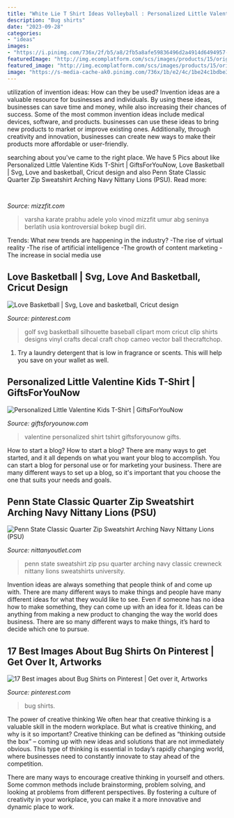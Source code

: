 ```yaml
---
title: "White Lie T Shirt Ideas Volleyball : Personalized Little Valentine Kids T-shirt"
description: "Bug shirts"
date: "2023-09-28"
categories:
- "ideas"
images:
- "https://i.pinimg.com/736x/2f/b5/a8/2fb5a8afe59836496d2a4914d6494957--basketball-shirts-basketball-mom.jpg"
featuredImage: "http://img.ecomplatform.com/scs/images/products/15/original/penn_state_classic_quarter_zip_sweatshirt_arching_navy_nittany_lions_psu_p7253.jpg"
featured_image: "http://img.ecomplatform.com/scs/images/products/15/original/penn_state_classic_quarter_zip_sweatshirt_arching_navy_nittany_lions_psu_p7253.jpg"
image: "https://s-media-cache-ak0.pinimg.com/736x/1b/e2/4c/1be24c1bdbe3b6be62c8a86597c9a15f.jpg"
---
```



utilization of invention ideas: How can they be used?
Invention ideas are a valuable resource for businesses and individuals. By using these ideas, businesses can save time and money, while also increasing their chances of success. Some of the most common invention ideas include medical devices, software, and products. businesses can use these ideas to bring new products to market or improve existing ones. Additionally, through creativity and innovation, businesses can create new ways to make their products more affordable or user-friendly.

	

		
searching about  you've came to the right place. We have 5 Pics about  like Personalized Little Valentine Kids T-Shirt | GiftsForYouNow, Love Basketball | Svg, Love and basketball, Cricut design and also Penn State Classic Quarter Zip Sweatshirt Arching Navy Nittany Lions (PSU). Read more:
		
    
## 

<img loading=lazy src="http://mizzfit.com/Public/Files/post/varsha_1493939c_f29c88d0fb.jpg" onerror="this.onerror=null;this.src='https://tse3.mm.bing.net/th?id=OIP.pMVrbBgEOcXpiP-h88q4SwAAAA&amp;pid=15.1';" alt="">

_Source: mizzfit.com_

>varsha karate prabhu adele yolo vinod mizzfit umur abg seninya berlatih usia kontroversial bokep bugil diri. 

	

Trends: What new trends are happening in the industry?
-The rise of virtual reality
-The rise of artificial intelligence
-The growth of content marketing
-The increase in social media use

    
## Love Basketball | Svg, Love And Basketball, Cricut Design

<img loading=lazy src="https://i.pinimg.com/736x/2f/b5/a8/2fb5a8afe59836496d2a4914d6494957--basketball-shirts-basketball-mom.jpg" onerror="this.onerror=null;this.src='https://tse4.mm.bing.net/th?id=OIP.4u6ckY0qPsO3b54a4QJ-XQHaHg&amp;pid=15.1';" alt="Love Basketball | Svg, Love and basketball, Cricut design">

_Source: pinterest.com_

>golf svg basketball silhouette baseball clipart mom cricut clip shirts designs vinyl crafts decal craft chop cameo vector ball thecraftchop. 

	

1. Try a laundry detergent that is low in fragrance or scents. This will help you save on your wallet as well.

    
## Personalized Little Valentine Kids T-Shirt | GiftsForYouNow

<img loading=lazy src="https://www.giftsforyounow.com/images/products/39984X-3-L.jpg" onerror="this.onerror=null;this.src='https://tse1.mm.bing.net/th?id=OIP.0OnXB5srVmZxmIW2atZjngHaHa&amp;pid=15.1';" alt="Personalized Little Valentine Kids T-Shirt | GiftsForYouNow">

_Source: giftsforyounow.com_

>valentine personalized shirt tshirt giftsforyounow gifts. 

	

How to start a blog?
How to start a blog? There are many ways to get started, and it all depends on what you want your blog to accomplish. You can start a blog for personal use or for marketing your business. There are many different ways to set up a blog, so it's important that you choose the one that suits your needs and goals.

    
## Penn State Classic Quarter Zip Sweatshirt Arching Navy Nittany Lions (PSU)

<img loading=lazy src="http://img.ecomplatform.com/scs/images/products/15/original/penn_state_classic_quarter_zip_sweatshirt_arching_navy_nittany_lions_psu_p7253.jpg" onerror="this.onerror=null;this.src='https://tse3.mm.bing.net/th?id=OIP.6xzHTWdjz8ZQcl6dcVr1eAHaHa&amp;pid=15.1';" alt="Penn State Classic Quarter Zip Sweatshirt Arching Navy Nittany Lions (PSU)">

_Source: nittanyoutlet.com_

>penn state sweatshirt zip psu quarter arching navy classic crewneck nittany lions sweatshirts university. 

	

Invention ideas are always something that people think of and come up with. There are many different ways to make things and people have many different ideas for what they would like to see. Even if someone has no idea how to make something, they can come up with an idea for it. Ideas can be anything from making a new product to changing the way the world does business. There are so many different ways to make things, it’s hard to decide which one to pursue.

    
## 17 Best Images About Bug Shirts On Pinterest | Get Over It, Artworks

<img loading=lazy src="https://s-media-cache-ak0.pinimg.com/736x/1b/e2/4c/1be24c1bdbe3b6be62c8a86597c9a15f.jpg" onerror="this.onerror=null;this.src='https://tse1.mm.bing.net/th?id=OIP.zArYOA1f2BoUvQkCZhLangHaLa&amp;pid=15.1';" alt="17 Best images about Bug Shirts on Pinterest | Get over it, Artworks">

_Source: pinterest.com_

>bug shirts. 

	

The power of creative thinking
We often hear that creative thinking is a valuable skill in the modern workplace. But what is creative thinking, and why is it so important?
Creative thinking can be defined as “thinking outside the box” – coming up with new ideas and solutions that are not immediately obvious. This type of thinking is essential in today’s rapidly changing world, where businesses need to constantly innovate to stay ahead of the competition.

There are many ways to encourage creative thinking in yourself and others. Some common methods include brainstorming, problem solving, and looking at problems from different perspectives. By fostering a culture of creativity in your workplace, you can make it a more innovative and dynamic place to work.

